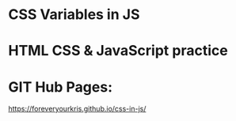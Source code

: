 # CSS Variables in JS
# HTML CSS & JavaScript practice
# GIT Hub Pages:

https://foreveryourkris.github.io/css-in-js/


